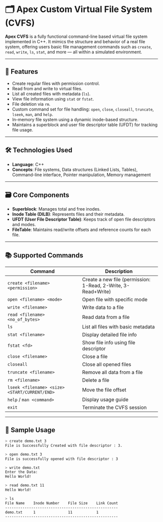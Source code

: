 # 🗂️ Apex Custom Virtual File System (CVFS)

**Apex CVFS** is a fully functional command-line based virtual file system implemented in C++. It mimics the structure and behavior of a real file system, offering users basic file management commands such as `create`, `read`, `write`, `ls`, `stat`, and more — all within a simulated environment.

---

## 🚀 Features

- Create regular files with permission control.
- Read from and write to virtual files.
- List all created files with metadata (`ls`).
- View file information using `stat` or `fstat`.
- File deletion via `rm`.
- Custom command set for file handling: `open`, `close`, `closeall`, `truncate`, `lseek`, `man`, and `help`.
- In-memory file system using a dynamic inode-based structure.
- Maintains a superblock and user file descriptor table (UFDT) for tracking file usage.

---

## 🛠️ Technologies Used

- **Language**: C++
- **Concepts**: File systems, Data structures (Linked Lists, Tables), Command-line interface, Pointer manipulation, Memory management

---

## 🗃️ Core Components

- **Superblock**: Manages total and free inodes.
- **Inode Table (DILB)**: Represents files and their metadata.
- **UFDT (User File Descriptor Table)**: Keeps track of open file descriptors and modes.
- **FileTable**: Maintains read/write offsets and reference counts for each file.

---

## 📚 Supported Commands

| Command | Description |
|--------|-------------|
| `create <filename> <permission>` | Create a new file (permission: 1-Read, 2-Write, 3-Read+Write) |
| `open <filename> <mode>` | Open file with specific mode |
| `write <filename>` | Write data to a file |
| `read <filename> <no_of_bytes>` | Read data from a file |
| `ls` | List all files with basic metadata |
| `stat <filename>` | Display detailed file info |
| `fstat <fd>` | Show file info using file descriptor |
| `close <filename>` | Close a file |
| `closeall` | Close all opened files |
| `truncate <filename>` | Remove all data from a file |
| `rm <filename>` | Delete a file |
| `lseek <filename> <size> <START/CURRENT/END>` | Move the file offset |
| `help` / `man <command>` | Display usage guide |
| `exit` | Terminate the CVFS session |

---

## 🧪 Sample Usage

```bash
> create demo.txt 3
File is Successfully Created with file descriptor : 3.

> open demo.txt 3
File is successfully opened with file descriptor : 3

> write demo.txt
Enter the Data:
Hello World!

> read demo.txt 11
Hello World!

> ls
File Name    Inode Number    File Size    Link Count
----------------------------------------------------
demo.txt     1               11           1
----------------------------------------------------
